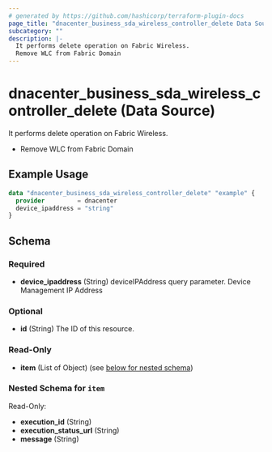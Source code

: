```yaml
---
# generated by https://github.com/hashicorp/terraform-plugin-docs
page_title: "dnacenter_business_sda_wireless_controller_delete Data Source - terraform-provider-dnacenter"
subcategory: ""
description: |-
  It performs delete operation on Fabric Wireless.
  Remove WLC from Fabric Domain
---
```


# dnacenter_business_sda_wireless_controller_delete (Data Source)

It performs delete operation on Fabric Wireless.

- Remove WLC from Fabric Domain

## Example Usage

```terraform
data "dnacenter_business_sda_wireless_controller_delete" "example" {
  provider         = dnacenter
  device_ipaddress = "string"
}
```

<!-- schema generated by tfplugindocs -->
## Schema

### Required

- **device_ipaddress** (String) deviceIPAddress query parameter. Device Management IP Address

### Optional

- **id** (String) The ID of this resource.

### Read-Only

- **item** (List of Object) (see [below for nested schema](#nestedatt--item))

<a id="nestedatt--item"></a>
### Nested Schema for `item`

Read-Only:

- **execution_id** (String)
- **execution_status_url** (String)
- **message** (String)



